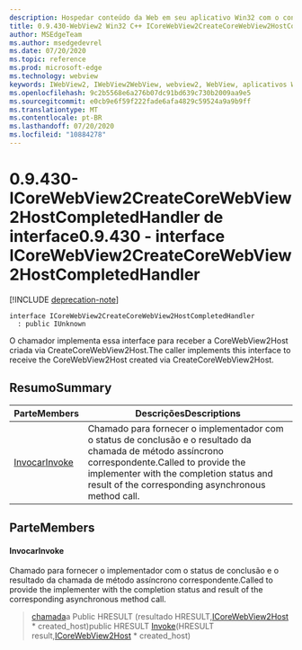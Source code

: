 ```yaml
---
description: Hospedar conteúdo da Web em seu aplicativo Win32 com o controle WebView2 do Microsoft Edge
title: 0.9.430-WebView2 Win32 C++ ICoreWebView2CreateCoreWebView2HostCompletedHandler
author: MSEdgeTeam
ms.author: msedgedevrel
ms.date: 07/20/2020
ms.topic: reference
ms.prod: microsoft-edge
ms.technology: webview
keywords: IWebView2, IWebView2WebView, webview2, WebView, aplicativos Win32, Win32, Edge, ICoreWebView2, ICoreWebView2Host, controle do navegador, HTML Edge
ms.openlocfilehash: 9c2b5568e6a276b07dc91bd639c730b2009aa9e5
ms.sourcegitcommit: e0cb9e6f59f222fade6afa4829c59524a9a9b9ff
ms.translationtype: MT
ms.contentlocale: pt-BR
ms.lasthandoff: 07/20/2020
ms.locfileid: "10884278"
---
```

# <span data-ttu-id="9baf8-104">0.9.430-ICoreWebView2CreateCoreWebView2HostCompletedHandler de interface</span><span class="sxs-lookup"><span data-stu-id="9baf8-104">0.9.430 - interface ICoreWebView2CreateCoreWebView2HostCompletedHandler</span></span> 

[!INCLUDE [deprecation-note](../../includes/deprecation-note.md)]

```
interface ICoreWebView2CreateCoreWebView2HostCompletedHandler
  : public IUnknown
```

<span data-ttu-id="9baf8-105">O chamador implementa essa interface para receber a CoreWebView2Host criada via CreateCoreWebView2Host.</span><span class="sxs-lookup"><span data-stu-id="9baf8-105">The caller implements this interface to receive the CoreWebView2Host created via CreateCoreWebView2Host.</span></span>

## <span data-ttu-id="9baf8-106">Resumo</span><span class="sxs-lookup"><span data-stu-id="9baf8-106">Summary</span></span>

 <span data-ttu-id="9baf8-107">Parte</span><span class="sxs-lookup"><span data-stu-id="9baf8-107">Members</span></span>                        | <span data-ttu-id="9baf8-108">Descrições</span><span class="sxs-lookup"><span data-stu-id="9baf8-108">Descriptions</span></span>
--------------------------------|---------------------------------------------
[<span data-ttu-id="9baf8-109">Invocar</span><span class="sxs-lookup"><span data-stu-id="9baf8-109">Invoke</span></span>](#invoke) | <span data-ttu-id="9baf8-110">Chamado para fornecer o implementador com o status de conclusão e o resultado da chamada de método assíncrono correspondente.</span><span class="sxs-lookup"><span data-stu-id="9baf8-110">Called to provide the implementer with the completion status and result of the corresponding asynchronous method call.</span></span>

## <span data-ttu-id="9baf8-111">Parte</span><span class="sxs-lookup"><span data-stu-id="9baf8-111">Members</span></span>

#### <span data-ttu-id="9baf8-112">Invocar</span><span class="sxs-lookup"><span data-stu-id="9baf8-112">Invoke</span></span> 

<span data-ttu-id="9baf8-113">Chamado para fornecer o implementador com o status de conclusão e o resultado da chamada de método assíncrono correspondente.</span><span class="sxs-lookup"><span data-stu-id="9baf8-113">Called to provide the implementer with the completion status and result of the corresponding asynchronous method call.</span></span>

> <span data-ttu-id="9baf8-114">[chamada](#invoke)a Public HRESULT (resultado HRESULT,[ICoreWebView2Host](ICoreWebView2Host.md) \* created_host)</span><span class="sxs-lookup"><span data-stu-id="9baf8-114">public HRESULT [Invoke](#invoke)(HRESULT result,[ICoreWebView2Host](ICoreWebView2Host.md) \* created_host)</span></span>

